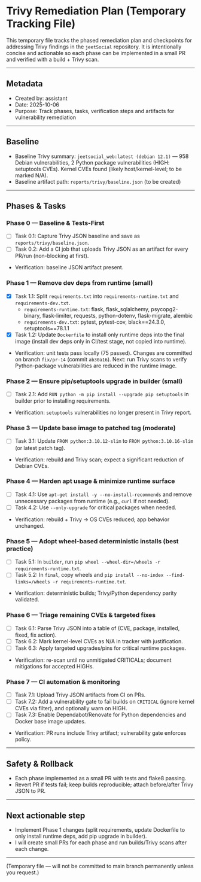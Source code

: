 # Trivy Remediation Plan (Temporary Tracking File)

This temporary file tracks the phased remediation plan and checkpoints for addressing Trivy findings in the `jeetSocial` repository. It is intentionally concise and actionable so each phase can be implemented in a small PR and verified with a build + Trivy scan.

---

## Metadata
- Created by: assistant
- Date: 2025-10-06
- Purpose: Track phases, tasks, verification steps and artifacts for vulnerability remediation

---

## Baseline
- Baseline Trivy summary: `jeetsocial_web:latest (debian 12.1)` — 958 Debian vulnerabilities, 2 Python package vulnerabilities (HIGH: setuptools CVEs). Kernel CVEs found (likely host/kernel-level; to be marked N/A).
- Baseline artifact path: `reports/trivy/baseline.json` (to be created)

---

## Phases & Tasks

### Phase 0 — Baseline & Tests-First
- [ ] Task 0.1: Capture Trivy JSON baseline and save as `reports/trivy/baseline.json`.
- [ ] Task 0.2: Add a CI job that uploads Trivy JSON as an artifact for every PR/run (non-blocking at first).
- Verification: baseline JSON artifact present.

### Phase 1 — Remove dev deps from runtime (small)
- [x] Task 1.1: Split `requirements.txt` into `requirements-runtime.txt` and `requirements-dev.txt`.
  - `requirements-runtime.txt`: flask, flask_sqlalchemy, psycopg2-binary, flask-limiter, requests, python-dotenv, flask-migrate, alembic
  - `requirements-dev.txt`: pytest, pytest-cov, black==24.3.0, setuptools==78.1.1
- [x] Task 1.2: Update `Dockerfile` to install only runtime deps into the final image (install dev deps only in CI/test stage, not copied into runtime).
- Verification: unit tests pass locally (75 passed).  Changes are committed on branch `fix/pr-14` (commit `ab30a16`).  Next: run Trivy scans to verify Python-package vulnerabilities are reduced in the runtime image.

### Phase 2 — Ensure pip/setuptools upgrade in builder (small)
- [ ] Task 2.1: Add `RUN python -m pip install --upgrade pip setuptools` in builder prior to installing requirements.
- Verification: `setuptools` vulnerabilities no longer present in Trivy report.

### Phase 3 — Update base image to patched tag (moderate)
- [ ] Task 3.1: Update `FROM python:3.10.12-slim` to `FROM python:3.10.16-slim` (or latest patch tag).
- Verification: rebuild and Trivy scan; expect a significant reduction of Debian CVEs.

### Phase 4 — Harden apt usage & minimize runtime surface
- [ ] Task 4.1: Use `apt-get install -y --no-install-recommends` and remove unnecessary packages from runtime (e.g., `curl` if not needed).
- [ ] Task 4.2: Use `--only-upgrade` for critical packages when needed.
- Verification: rebuild + Trivy -> OS CVEs reduced; app behavior unchanged.

### Phase 5 — Adopt wheel-based deterministic installs (best practice)
- [ ] Task 5.1: In `builder`, run `pip wheel --wheel-dir=/wheels -r requirements-runtime.txt`.
- [ ] Task 5.2: In `final`, copy wheels and `pip install --no-index --find-links=/wheels -r requirements-runtime.txt`.
- Verification: deterministic builds; Trivy/Python dependency parity validated.

### Phase 6 — Triage remaining CVEs & targeted fixes
- [ ] Task 6.1: Parse Trivy JSON into a table of (CVE, package, installed, fixed, fix action).
- [ ] Task 6.2: Mark kernel-level CVEs as N/A in tracker with justification.
- [ ] Task 6.3: Apply targeted upgrades/pins for critical runtime packages.
- Verification: re-scan until no unmitigated CRITICALs; document mitigations for accepted HIGHs.

### Phase 7 — CI automation & monitoring
- [ ] Task 7.1: Upload Trivy JSON artifacts from CI on PRs.
- [ ] Task 7.2: Add a vulnerability gate to fail builds on `CRITICAL` (ignore kernel CVEs via filter), and optionally warn on HIGH.
- [ ] Task 7.3: Enable Dependabot/Renovate for Python dependencies and Docker base image updates.
- Verification: PR runs include Trivy artifact; vulnerability gate enforces policy.

---

## Safety & Rollback
- Each phase implemented as a small PR with tests and flake8 passing.
- Revert PR if tests fail; keep builds reproducible; attach before/after Trivy JSON to PR.

---

## Next actionable step
- Implement Phase 1 changes (split requirements, update Dockerfile to only install runtime deps, add pip upgrade in builder).
- I will create small PRs for each phase and run builds/Trivy scans after each change.


---

(Temporary file — will not be committed to main branch permanently unless you request.)
